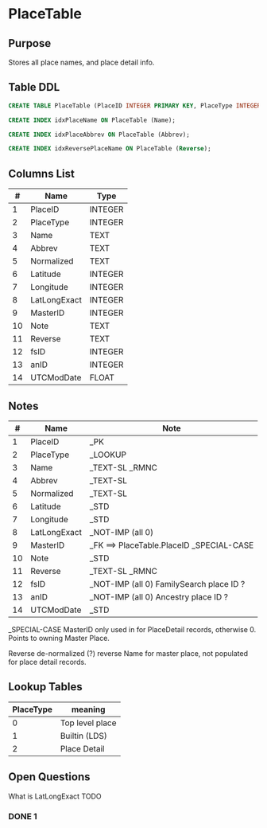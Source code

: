 # PlaceTable

## Purpose

Stores all place names, and place detail info.

## Table DDL

``` SQL
CREATE TABLE PlaceTable (PlaceID INTEGER PRIMARY KEY, PlaceType INTEGER, Name TEXT COLLATE RMNOCASE, Abbrev TEXT, Normalized TEXT, Latitude INTEGER, Longitude INTEGER, LatLongExact INTEGER, MasterID INTEGER, Note TEXT, Reverse TEXT COLLATE RMNOCASE, fsID INTEGER, anID INTEGER, UTCModDate FLOAT );

CREATE INDEX idxPlaceName ON PlaceTable (Name);

CREATE INDEX idxPlaceAbbrev ON PlaceTable (Abbrev);

CREATE INDEX idxReversePlaceName ON PlaceTable (Reverse);
```

## Columns List

| #   | Name         | Type    |
| --- | ------------ | ------- |
| 1   | PlaceID      | INTEGER |
| 2   | PlaceType    | INTEGER |
| 3   | Name         | TEXT    |
| 4   | Abbrev       | TEXT    |
| 5   | Normalized   | TEXT    |
| 6   | Latitude     | INTEGER |
| 7   | Longitude    | INTEGER |
| 8   | LatLongExact | INTEGER |
| 9   | MasterID     | INTEGER |
| 10  | Note         | TEXT    |
| 11  | Reverse      | TEXT    |
| 12  | fsID         | INTEGER |
| 13  | anID         | INTEGER |
| 14  | UTCModDate   | FLOAT   |

## Notes

| #   | Name         | Note                                         |
| --- | ------------ | -------------------------------------------- |
| 1   | PlaceID      | _PK                                          |
| 2   | PlaceType    | _LOOKUP                                      |
| 3   | Name         | _TEXT-SL  _RMNC                              |
| 4   | Abbrev       | _TEXT-SL                                     |
| 5   | Normalized   | _TEXT-SL                                     |
| 6   | Latitude     | _STD                                         |
| 7   | Longitude    | _STD                                         |
| 8   | LatLongExact | _NOT-IMP  (all 0)                            |
| 9   | MasterID     | _FK ==> PlaceTable.PlaceID  _SPECIAL-CASE    |
| 10  | Note         | _STD                                         |
| 11  | Reverse      | _TEXT-SL  _RMNC                              |
| 12  | fsID         | _NOT-IMP  (all 0) FamilySearch place ID ?    |
| 13  | anID         | _NOT-IMP  (all 0) Ancestry place ID ?        |
| 14  | UTCModDate   | _STD                                         |

_SPECIAL-CASE
MasterID only used in for PlaceDetail records, otherwise 0. 
Points to owning Master Place.

Reverse de-normalized (?) reverse Name for master place, not populated for place detail records.

## Lookup Tables

| PlaceType | meaning         |
| --------- | --------------- |
| 0         | Top level place |
| 1         | Builtin (LDS)   |
| 2         | Place Detail    |


## Open Questions

What is LatLongExact  TODO

### DONE 1
